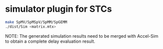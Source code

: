 # simulator plugin for STCs

```sh
make SpMV/SpMSpV/SpMM/SpGEMM
./dist/Sim <matrix.mtx>
```

NOTE: The generated simulation results need to be merged with Accel-Sim to obtain a complete delay evaluation result.
